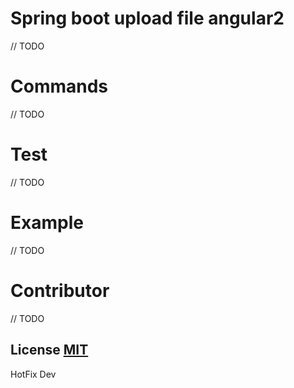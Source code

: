 # Spring boot upload file angular2
// TODO

# Commands
// TODO

# Test
// TODO

# Example
// TODO

# Contributor
// TODO


## License [MIT](https://github.com/AnuchitO/re/blob/master/LICENSE)
HotFix
Dev
